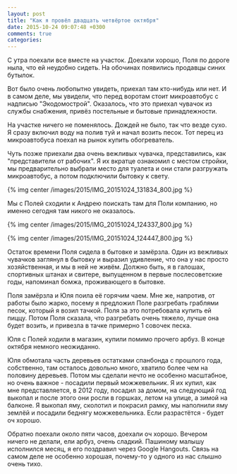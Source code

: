 ```yaml
---
layout: post
title: "Как я провёл двадцать четвёртое октября"
date: 2015-10-24 09:07:48 +0300
comments: true
categories: 
---
```

С утра поехали все вместе на участок. Доехали хорошо, Поля по дороге ныла, что ей неудобно сидеть. На обочинах появились продавцы синих бутылок.

Вот было очень любопытно увидеть, приехал там кто-нибудь или нет. И в самом деле, мы увидели, что перед воротам стоит  микроавтобус с надписью "Экодомострой". Оказалось, что это приехал чувачок из службы снабжения, привёз постельные и бытовые принадлежности.

На участке ничего не поменялось. Дождей не было, так что везде сухо. Я сразу включил воду на полив туй и начал возить песок. Тот перец из микроавтобуса поехал на рынок купить обогреватель.

Чуть позже приехали два очень вежливых чувачка, представились, как "представители от рабочих". Я их вкратце ознакомил с местом стройки, мы предварительно выбрали место для туалета и они стали разгружать микроавтобус, а потом подключили бытовку к свету.

{% img center /images/2015/IMG_20151024_131834_800.jpg %}

Мы с Полей сходили к Андрею поискать там для Поли компанию, но именно сегодня там никого не оказалось.

{% img center /images/2015/IMG_20151024_124337_800.jpg %}

{% img center /images/2015/IMG_20151024_124447_800.jpg %}

Остаток времени Поля сидела в бытовке и замёрзла. Один из вежливых чувачков заглянул в бытовку и выразил удивление, что она у нас просто хозяйственная, и мы в ней не живём. Должно быть, я в галошах, спортивных штанах и свитере, выпущенном в первые послесоветские годы, напоминал бомжа, проживающего в бытовке.

Поля замёрзла и Юля поила её горячим чаем. Мне же, напротив, от работы было жарко, посему я предложил Поле разгребать граблями песок, который я возил тачкой. Поля за это потребовала купить ей пиццу. Потом Поля сказала, что разгребать очень тяжело, лучше она будет возить, и привезла в тачке примерно 1 совочек песка.

Юля с Полей ходили в магазин, купили помимо прочего арбуз. В конце октября немного неожиданно.

Юля обмотала часть деревьев остатками спанбонда с прошлого года, собственно, там осталось довольно много, хватило более чем на половину деревьев. Потом мы сделали нечто не особенно масштабное, но очень важное - посадили первый можжевельник. Я их купил, как мне представляется, в 2012 году, посадил за домом, на следующий год выкопал и после этого они росли в горшках, летом на улице, а зимой на балконе. Я выкопал яму, сколотил и покрасил рамку, мы наполнили яму землёй и посадили беднягу можжевельника. Если разрастётся - будет оч хорошо.

Обратно поехали около пяти часов, доехали оч хорошо. Вечером ничего не делали, ели арбуз, очень сладкий. Пашиному малышу исполнился месяц, я его поздравил через Google Hangouts. Связь на самом деле не особенно хорошая, почему-то у одного из нас слышно очень тихо.

